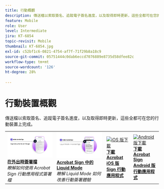 ```yaml
---
title: 行動概觀
description: 傳送檔以索取簽名、追蹤電子簽名進度，以及取得即時更新，這些全都可在您的行動裝置上完成
feature: Mobile
role: User
level: Intermediate
jira: KT-6854
topic-revisit: Mobile
thumbnail: KT-6854.jpg
exl-id: c52bf1c6-0821-4754-af7f-71f29b8a18c9
source-git-commit: 05751444c0dab6eccd7076889e8735d58dfee82c
workflow-type: tm+mt
source-wordcount: '126'
ht-degree: 28%

---
```


# 行動裝置概觀

傳送檔以索取簽名、追蹤電子簽名進度，以及取得即時更新，這些全都可在您的行動裝置上完成。

<table style="table-layout:fixed">
<tr>
  <td>
    <a href="sign-mobile.md">
      <img alt="在外出時簽署檔" src="assets/signmobile.png" />
    </a>
    <div>
    <a href="sign-mobile.md"><strong>在外出時簽署檔</strong></a>
    </div>
    <em>瞭解如何使用 Acrobat Sign 行動應用程式簽署檔</em>
    <br>
  </td>
  <td>
    <a href="liquidmode.md">
      <img alt="Acrobat Sign 中的 Liquid Mode" src="assets/liquidmode.png" />
    </a>
    <div>
    <a href="liquidmode.md"><strong>Acrobat Sign 中的 Liquid Mode</strong></a>
    </div>
    <em>瞭解 Liquid Mode 如何改善行動簽署體驗</em>
    <br>
  </td>
  <td>
    <a href="https://apps.apple.com/us/app/adobe-sign/id481082197" target="_blank">
      <img alt="iOS 版下載" src="assets/Mobile_iOS.png" />
    </a>
    <div>
    <a href="https://apps.apple.com/us/app/adobe-sign/id481082197" target="_blank"><strong>下載 Acrobat iOS 版 Sign 行動應用程式</strong></a>
    <br>
  </td>
  <td>
    <a href="https://play.google.com/store/apps/details?id=com.adobe.echosign&amp;hl=zh_TW" target="_blank">
      <img alt="Android 版下載" src="assets/Mobile_Android.png" />
    </a>
    <div>
    <a href="https://play.google.com/store/apps/details?id=com.adobe.echosign&amp;hl=zh_TW" target="_blank"><strong>下載 Acrobat Sign Android 版行動應用程式</strong></a>
    <br>
  </td>
</tr>
</table>
